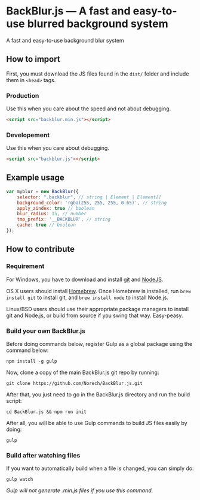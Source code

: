 # BackBlur.js — A fast and easy-to-use blurred background system
A fast and easy-to-use background blur system

## How to import
First, you must download the JS files found in the `dist/` folder and include them in `<head>` tags.

### Production
Use this when you care about the speed and not about debugging.

```html
<script src="backblur.min.js"></script>
```

### Developement
Use this when you care about debugging.

```html
<script src="backblur.js"></script>
```

## Example usage
```js
var myblur = new BackBlur({
    selector: ".backblur", // string | Element | Element[]
    background_color: 'rgba(255, 255, 255, 0.65)', // string
    apply_zindex: true // boolean
    blur_radius: 15, // number
    tmp_prefix: '__BACKBLUR', // string
    cache: true // boolean
});
```

## How to contribute
### Requirement

For Windows, you have to download and install [git](https://git-scm.com/downloads) and [NodeJS](https://nodejs.org/en/download/).

OS X users should install [Homebrew](http://brew.sh/). Once Homebrew is installed, run `brew install git` to install git, and `brew install node` to install Node.js.

Linux/BSD users should use their appropriate package managers to install git and Node.js, or build from source if you swing that way.
Easy-peasy.

### Build your own BackBlur.js
Before doing commands below, register Gulp as a global package using the command below:
```
npm install -g gulp
```

Now, clone a copy of the main BackBlur.js git repo by running:
```
git clone https://github.com/Norech/BackBlur.js.git
```
After that, you just need to go in the BackBlur.js directory and run the build script:
```
cd BackBlur.js && npm run init
```

After all, you will be able to use Gulp commands to build JS files easily by doing:

```
gulp
```

### Build after watching files

If you want to automatically build when a file is changed, you can simply do:

```
gulp watch
```

*Gulp will not generate .min.js files if you use this command.*